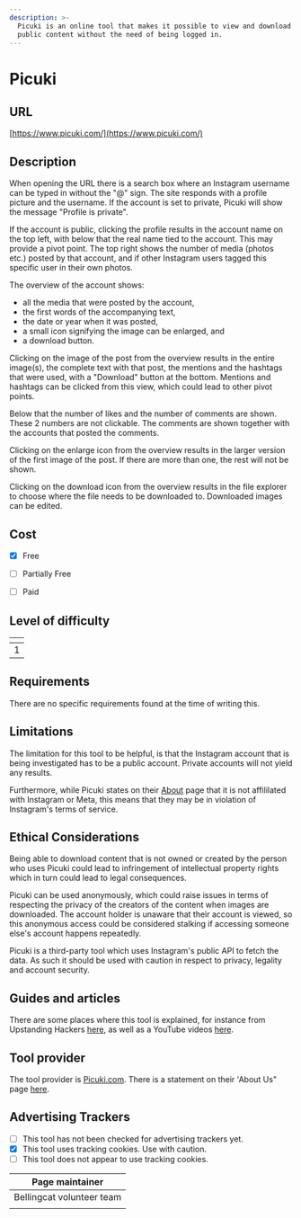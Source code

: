 ```yaml
---
description: >-
  Picuki is an online tool that makes it possible to view and download Instagram
  public content without the need of being logged in.
---
```


# Picuki

## URL

[https://www.picuki.com/](https://www.picuki.com/)

## Description

When opening the URL there is a search box where an Instagram username can be typed in without the "@" sign. The site responds with a profile picture and the username. If the account is set to private, Picuki will show the message "Profile is private".

If the account is public, clicking the profile results in the account name on the top left, with below that the real name tied to the account. This may provide a pivot point. The top right shows the number of media (photos etc.) posted by that account, and if other Instagram users tagged this specific user in their own photos.&#x20;

The overview of the account shows:

* all the media that were posted by the account,
* the first words of the accompanying text,
* the date or year when it was posted,
* a small icon signifying the image can be enlarged, and
* a download button.

Clicking on the image of the post from the overview results in the entire image(s), the complete text with that post, the mentions and the hashtags that were used, with a "Download" button at the bottom. Mentions and hashtags can be clicked from this view, which could lead to other pivot points.

Below that the number of likes and the number of comments are shown. These 2 numbers are not clickable. The comments are shown together with the accounts that posted the comments.&#x20;

Clicking on the enlarge icon from the overview results in the larger version of the first image of the post. If there are more than one, the rest will not be shown.&#x20;

Clicking on the download icon from the overview results in the file explorer to choose where the file needs to be downloaded to. Downloaded images can be edited.

## Cost

* [x] Free
* [ ] Partially Free
* [ ] Paid



## Level of difficulty

<table><thead><tr><th data-type="rating" data-max="5"></th></tr></thead><tbody><tr><td>1</td></tr></tbody></table>

## Requirements

There are no specific requirements found at the time of writing this.

## Limitations

The limitation for this tool to be helpful, is that the Instagram account that is being investigated has to be a public account. Private accounts will not yield any results.

Furthermore, while Picuki states on their [About](https://www.picuki.com/page/about) page that it is not affililated with Instagram or Meta, this means that they may be in violation of Instagram's terms of service.

## Ethical Considerations

Being able to download content that is not owned or created by the person who uses Picuki could lead to infringement of intellectual property rights which in turn could lead to legal consequences.

Picuki can be used anonymously, which could raise issues in terms of respecting the privacy of the creators of the content when images are downloaded. The account holder is unaware that their account is viewed, so this anonymous access could be considered stalking if accessing someone else's account happens repeatedly.

Picuki is a third-party tool which uses Instagram's public API to fetch the data. As such it should be used with caution in respect to privacy, legality and account security.

## Guides and articles

There are some places where this tool is explained, for instance from Upstanding Hackers [here](https://www.upstandinghackers.com/what-is-picuki-and-how-to-use-it-the-ultimate-guide/), as well as a YouTube videos [here](https://www.youtube.com/watch?v=ZMBE7LSPAMY). &#x20;

## Tool provider

The tool provider is [Picuki.com](https://www.picuki.com). There is a statement on their 'About Us" page [here](https://www.picuki.com/page/about).

## Advertising Trackers

* [ ] This tool has not been checked for advertising trackers yet.
* [x] This tool uses tracking cookies. Use with caution.
* [ ] This tool does not appear to use tracking cookies.

| Page maintainer           |
| ------------------------- |
| Bellingcat volunteer team |
|                           |

